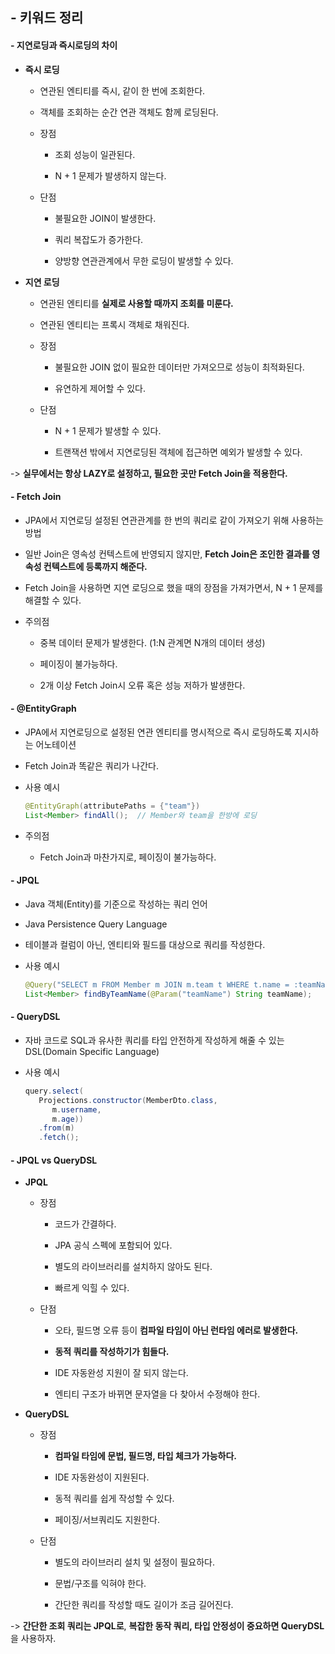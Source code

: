 ## - 키워드 정리

#### - 지연로딩과 즉시로딩의 차이

- **즉시 로딩**

    - 연관된 엔티티를 즉시, 같이 한 번에 조회한다.

    - 객체를 조회하는 순간 연관 객체도 함께 로딩된다.

    - 장점

        - 조회 성능이 일관된다.

        - N + 1 문제가 발생하지 않는다.

    - 단점

        - 불필요한 JOIN이 발생한다.

        - 쿼리 복잡도가 증가한다.

        - 양방향 연관관계에서 무한 로딩이 발생할 수 있다.

- **지연 로딩**

    - 연관된 엔티티를 **실제로 사용할 때까지 조회를 미룬다.**

    - 연관된 엔티티는 프록시 객체로 채워진다.

    - 장점

        - 불필요한 JOIN 없이 필요한 데이터만 가져오므로 성능이 최적화된다.

        - 유연하게 제어할 수 있다.

    - 단점

        - N + 1 문제가 발생할 수 있다.

        - 트랜잭션 밖에서 지연로딩된 객체에 접근하면 예외가 발생할 수 있다.

-> **실무에서는 항상 LAZY로 설정하고, 필요한 곳만 Fetch Join을 적용한다.**

#### - Fetch Join

- JPA에서 지연로딩 설정된 연관관계를 한 번의 쿼리로 같이 가져오기 위해 사용하는 방법

- 일반 Join은 영속성 컨텍스트에 반영되지 않지만, **Fetch Join은 조인한 결과를 영속성 컨텍스트에 등록까지 해준다.**

- Fetch Join을 사용하면 지연 로딩으로 했을 때의 장점을 가져가면서, N + 1 문제를 해결할 수 있다.

- 주의점

    - 중복 데이터 문제가 발생한다. (1:N 관계면 N개의 데이터 생성)

    - 페이징이 불가능하다.

    - 2개 이상 Fetch Join시 오류 혹은 성능 저하가 발생한다.

#### - @EntityGraph

- JPA에서 지연로딩으로 설정된 연관 엔티티를 명시적으로 즉시 로딩하도록 지시하는 어노테이션

- Fetch Join과 똑같은 쿼리가 나간다.

- 사용 예시

  ``` java
  @EntityGraph(attributePaths = {"team"})
  List<Member> findAll();  // Member와 team을 한방에 로딩
  ```

- 주의점

    - Fetch Join과 마찬가지로, 페이징이 불가능하다.

#### - JPQL

- Java 객체(Entity)를 기준으로 작성하는 쿼리 언어

- Java Persistence Query Language

- 테이블과 컬럼이 아닌, 엔티티와 필드를 대상으로 쿼리를 작성한다.

- 사용 예시

  ``` java
  @Query("SELECT m FROM Member m JOIN m.team t WHERE t.name = :teamName")
  List<Member> findByTeamName(@Param("teamName") String teamName);
  ```

#### - QueryDSL

- 자바 코드로 SQL과 유사한 쿼리를 타입 안전하게 작성하게 해줄 수 있는 DSL(Domain Specific Language)

- 사용 예시

  ``` java
  query.select(
     Projections.constructor(MemberDto.class,
        m.username,
        m.age))
     .from(m)
     .fetch();
  ```

#### - JPQL vs QueryDSL

- **JPQL**

    - 장점

        - 코드가 간결하다.

        - JPA 공식 스펙에 포함되어 있다.

        - 별도의 라이브러리를 설치하지 않아도 된다.

        - 빠르게 익힐 수 있다.

    - 단점

        - 오타, 필드명 오류 등이 **컴파일 타임이 아닌 런타임 에러로 발생한다.**

        - **동적 쿼리를 작성하기가 힘들다.**

        - IDE 자동완성 지원이 잘 되지 않는다.

        - 엔티티 구조가 바뀌면 문자열을 다 찾아서 수정해야 한다.

- **QueryDSL**

    - 장점

        - **컴파일 타임에 문법, 필드명, 타입 체크가 가능하다.**

        - IDE 자동완성이 지원된다.

        - 동적 쿼리를 쉽게 작성할 수 있다.

        - 페이징/서브쿼리도 지원한다.

    - 단점

        - 별도의 라이브러리 설치 및 설정이 필요하다.

        - 문법/구조를 익혀야 한다.

        - 간단한 쿼리를 작성할 때도 길이가 조금 길어진다.

-> **간단한 조회 쿼리는 JPQL로**, **복잡한 동작 쿼리, 타입 안정성이 중요하면 QueryDSL**을 사용하자.
  